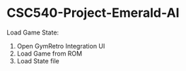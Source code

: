 # CSC540-Project-Emerald-AI

Load Game State: 
1) Open GymRetro Integration UI
2) Load Game from ROM
3) Load State file
